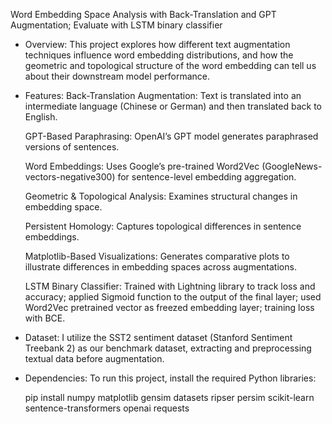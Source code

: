 Word Embedding Space Analysis with Back-Translation and GPT Augmentation; Evaluate with LSTM binary classifier 

* Overview:
    This project explores how different text augmentation techniques influence word embedding distributions, and how the geometric and     topological structure of the word embedding can tell us about their downstream model performance. 

* Features:
    Back-Translation Augmentation: Text is translated into an intermediate language (Chinese or German) and then translated back to English.

    GPT-Based Paraphrasing: OpenAI’s GPT model generates paraphrased versions of sentences.

    Word Embeddings: Uses Google’s pre-trained Word2Vec (GoogleNews-vectors-negative300) for sentence-level embedding aggregation.

    Geometric & Topological Analysis: Examines structural changes in embedding space.

    Persistent Homology: Captures topological differences in sentence embeddings.

    Matplotlib-Based Visualizations: Generates comparative plots to illustrate differences in embedding spaces across augmentations.

    LSTM Binary Classifier: Trained with Lightning library to track loss and accuracy; applied Sigmoid function to the output of the final                                 layer; used Word2Vec pretrained vector as freezed embedding layer; training loss with BCE. 

* Dataset: 
    I utilize the SST2 sentiment dataset (Stanford Sentiment Treebank 2) as our benchmark dataset, extracting and preprocessing textual data before augmentation.

* Dependencies:
    To run this project, install the required Python libraries:

    pip install numpy matplotlib gensim datasets ripser persim scikit-learn sentence-transformers openai requests
